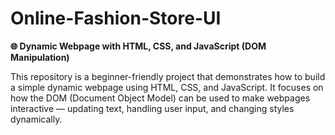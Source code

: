 # Online-Fashion-Store-UI

**🌐 Dynamic Webpage with HTML, CSS, and JavaScript (DOM Manipulation)**

This repository is a beginner-friendly project that demonstrates how to build a simple dynamic webpage using HTML, CSS, and JavaScript.
It focuses on how the DOM (Document Object Model) can be used to make webpages interactive — updating text, handling user input, and changing styles dynamically.

